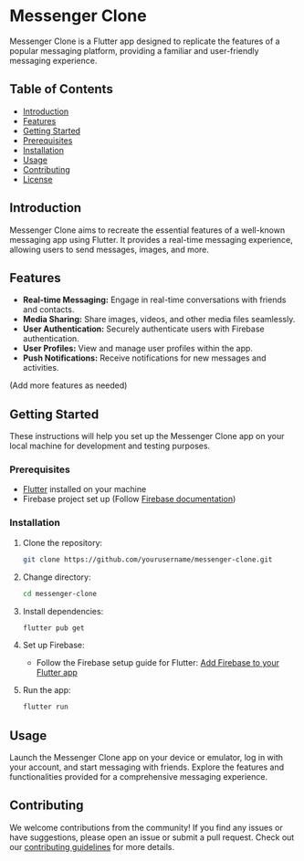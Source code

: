 # Messenger Clone

Messenger Clone is a Flutter app designed to replicate the features of a popular messaging platform, providing a familiar and user-friendly messaging experience.

## Table of Contents
- [Introduction](#introduction)
- [Features](#features)
- [Getting Started](#getting-started)
- [Prerequisites](#prerequisites)
- [Installation](#installation)
- [Usage](#usage)
- [Contributing](#contributing)
- [License](#license)

## Introduction

Messenger Clone aims to recreate the essential features of a well-known messaging app using Flutter. It provides a real-time messaging experience, allowing users to send messages, images, and more.

## Features

- **Real-time Messaging:** Engage in real-time conversations with friends and contacts.
- **Media Sharing:** Share images, videos, and other media files seamlessly.
- **User Authentication:** Securely authenticate users with Firebase authentication.
- **User Profiles:** View and manage user profiles within the app.
- **Push Notifications:** Receive notifications for new messages and activities.

(Add more features as needed)

## Getting Started

These instructions will help you set up the Messenger Clone app on your local machine for development and testing purposes.

### Prerequisites

- [Flutter](https://flutter.dev/) installed on your machine
- Firebase project set up (Follow [Firebase documentation](https://firebase.google.com/docs/flutter/setup))

### Installation

1. Clone the repository:

    ```bash
    git clone https://github.com/yourusername/messenger-clone.git
    ```

2. Change directory:

    ```bash
    cd messenger-clone
    ```

3. Install dependencies:

    ```bash
    flutter pub get
    ```

4. Set up Firebase:
    - Follow the Firebase setup guide for Flutter: [Add Firebase to your Flutter app](https://firebase.flutter.dev/docs/overview)

5. Run the app:

    ```bash
    flutter run
    ```

## Usage

Launch the Messenger Clone app on your device or emulator, log in with your account, and start messaging with friends. Explore the features and functionalities provided for a comprehensive messaging experience.

## Contributing

We welcome contributions from the community! If you find any issues or have suggestions, please open an issue or submit a pull request. Check out our [contributing guidelines](CONTRIBUTING.md) for more details.


